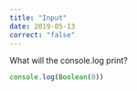 ```yaml
---
title: "Input"
date: 2019-05-13
correct: "false"
---
```


What will the console.log print?

```js
console.log(Boolean(0))
```